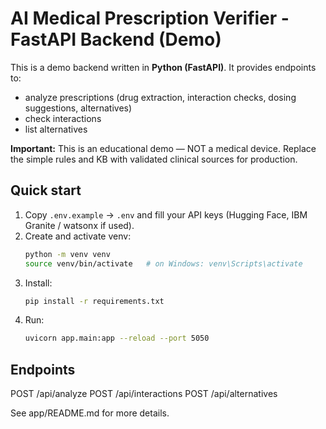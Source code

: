# AI Medical Prescription Verifier - FastAPI Backend (Demo)

This is a demo backend written in **Python (FastAPI)**. It provides endpoints to:
- analyze prescriptions (drug extraction, interaction checks, dosing suggestions, alternatives)
- check interactions
- list alternatives

**Important:** This is an educational demo — NOT a medical device. Replace the simple rules and KB with validated clinical sources for production.

## Quick start

1. Copy `.env.example` -> `.env` and fill your API keys (Hugging Face, IBM Granite / watsonx if used).
2. Create and activate venv:
   ```bash
   python -m venv venv
   source venv/bin/activate   # on Windows: venv\Scripts\activate
   ```
3. Install:
   ```bash
   pip install -r requirements.txt
   ```
4. Run:
   ```bash
   uvicorn app.main:app --reload --port 5050
   ```

## Endpoints

POST /api/analyze
POST /api/interactions
POST /api/alternatives

See app/README.md for more details.

